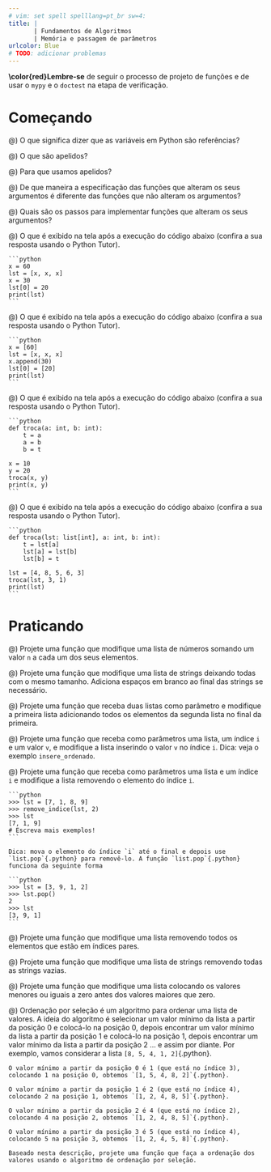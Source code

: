```yaml
---
# vim: set spell spelllang=pt_br sw=4:
title: |
       | Fundamentos de Algoritmos
       | Memória e passagem de parâmetros
urlcolor: Blue
# TODO: adicionar problemas
---
```


**\color{red}Lembre-se** de seguir o processo de projeto de funções e de usar o `mypy` e o `doctest` na etapa de verificação.

# Começando

@) O que significa dizer que as variáveis em Python são referências?

@) O que são apelidos?

@) Para que usamos apelidos?

@) De que maneira a especificação das funções que alteram os seus argumentos é diferente das funções que não alteram os argumentos?

@) Quais são os passos para implementar funções que alteram os seus argumentos?

@) O que é exibido na tela após a execução do código abaixo (confira a sua resposta usando o Python Tutor).

    ```python
    x = 60
    lst = [x, x, x]
    x = 30
    lst[0] = 20
    print(lst)
    ```

@) O que é exibido na tela após a execução do código abaixo (confira a sua resposta usando o Python Tutor).

    ```python
    x = [60]
    lst = [x, x, x]
    x.append(30)
    lst[0] = [20]
    print(lst)
    ```

@) O que é exibido na tela após a execução do código abaixo (confira a sua resposta usando o Python Tutor).

    ```python
    def troca(a: int, b: int):
        t = a
        a = b
        b = t

    x = 10
    y = 20
    troca(x, y)
    print(x, y)
    ```

@) O que é exibido na tela após a execução do código abaixo (confira a sua resposta usando o Python Tutor).

    ```python
    def troca(lst: list[int], a: int, b: int):
        t = lst[a]
        lst[a] = lst[b]
        lst[b] = t

    lst = [4, 8, 5, 6, 3]
    troca(lst, 3, 1)
    print(lst)
    ```


# Praticando

@) Projete uma função que modifique uma lista de números somando um valor `n` a cada um dos seus elementos.

@) Projete uma função que modifique uma lista de strings deixando todas com o mesmo tamanho. Adiciona espaços em branco ao final das strings se necessário.

@) Projete uma função que receba duas listas como parâmetro e modifique a primeira lista adicionando todos os elementos da segunda lista no final da primeira.

@) Projete uma função que receba como parâmetros uma lista, um índice `i` e um valor `v`, e modifique a lista inserindo o valor `v` no índice `i`. Dica: veja o exemplo `insere_ordenado`.

@) Projete uma função que receba como parâmetros uma lista e um índice `i` e modifique a lista removendo o elemento do índice `i`.

    ```python
    >>> lst = [7, 1, 8, 9]
    >>> remove_indice(lst, 2)
    >>> lst
    [7, 1, 9]
    # Escreva mais exemplos!
    ```

    Dica: mova o elemento do índice `i` até o final e depois use `list.pop`{.python} para removê-lo. A função `list.pop`{.python} funciona da seguinte forma

    ```python
    >>> lst = [3, 9, 1, 2]
    >>> lst.pop()
    2
    >>> lst
    [3, 9, 1]
    ```


@) Projete uma função que modifique uma lista removendo todos os elementos que estão em índices pares.

@) Projete uma função que modifique uma lista de strings removendo todas as strings vazias.

@) Projete uma função que modifique uma lista colocando os valores menores ou iguais a zero antes dos valores maiores que zero.

@) Ordenação por seleção é um algoritmo para ordenar uma lista de valores. A ideia do algoritmo é selecionar um valor mínimo da lista a partir da posição 0 e colocá-lo na posição 0, depois encontrar um valor mínimo da lista a partir da posição 1 e colocá-lo na posição 1, depois encontrar um valor mínimo da lista a partir da posição 2 ... e assim por diante. Por exemplo, vamos considerar a lista `[8, 5, 4, 1, 2]`{.python}.

    O valor mínimo a partir da posição 0 é 1 (que está no índice 3), colocando 1 na posição 0, obtemos `[1, 5, 4, 8, 2]`{.python}.

    O valor mínimo a partir da posição 1 é 2 (que está no índice 4), colocando 2 na posição 1, obtemos `[1, 2, 4, 8, 5]`{.python}.

    O valor mínimo a partir da posição 2 é 4 (que está no índice 2), colocando 4 na posição 2, obtemos `[1, 2, 4, 8, 5]`{.python}.

    O valor mínimo a partir da posição 3 é 5 (que está no índice 4), colocando 5 na posição 3, obtemos `[1, 2, 4, 5, 8]`{.python}.

    Baseado nesta descrição, projete uma função que faça a ordenação dos valores usando o algoritmo de ordenação por seleção.
